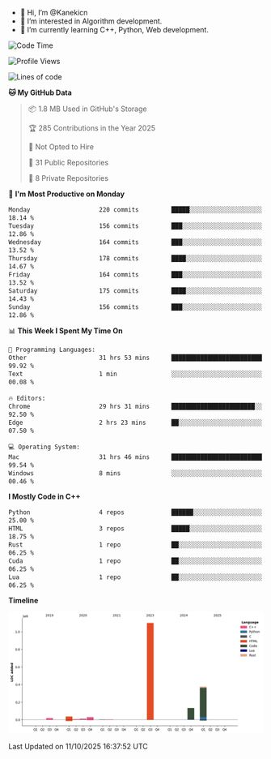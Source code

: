- 👋 Hi, I’m @Kanekicn
- 👀 I’m interested in Algorithm development.
- 🌱 I’m currently learning C++, Python, Web development.

<!---
cotecsz/cotecsz is a ✨ special ✨ repository because its `README.md` (this file) appears on your GitHub profile.
You can click the Preview link to take a look at your changes.
--->

<!--START_SECTION:waka-->
![Code Time](http://img.shields.io/badge/Code%20Time-4%2C651%20hrs%201%20min-blue)

![Profile Views](http://img.shields.io/badge/Profile%20Views-0-blue)

![Lines of code](https://img.shields.io/badge/From%20Hello%20World%20I%27ve%20Written-1.7%20million%20lines%20of%20code-blue)

**🐱 My GitHub Data** 

> 📦 1.8 MB Used in GitHub's Storage 
 > 
> 🏆 285 Contributions in the Year 2025
 > 
> 🚫 Not Opted to Hire
 > 
> 📜 31 Public Repositories 
 > 
> 🔑 8 Private Repositories 
 > 
📅 **I'm Most Productive on Monday** 

```text
Monday                   220 commits         █████░░░░░░░░░░░░░░░░░░░░   18.14 % 
Tuesday                  156 commits         ███░░░░░░░░░░░░░░░░░░░░░░   12.86 % 
Wednesday                164 commits         ███░░░░░░░░░░░░░░░░░░░░░░   13.52 % 
Thursday                 178 commits         ████░░░░░░░░░░░░░░░░░░░░░   14.67 % 
Friday                   164 commits         ███░░░░░░░░░░░░░░░░░░░░░░   13.52 % 
Saturday                 175 commits         ████░░░░░░░░░░░░░░░░░░░░░   14.43 % 
Sunday                   156 commits         ███░░░░░░░░░░░░░░░░░░░░░░   12.86 % 
```


📊 **This Week I Spent My Time On** 

```text
💬 Programming Languages: 
Other                    31 hrs 53 mins      █████████████████████████   99.92 % 
Text                     1 min               ░░░░░░░░░░░░░░░░░░░░░░░░░   00.08 % 

🔥 Editors: 
Chrome                   29 hrs 31 mins      ███████████████████████░░   92.50 % 
Edge                     2 hrs 23 mins       ██░░░░░░░░░░░░░░░░░░░░░░░   07.50 % 

💻 Operating System: 
Mac                      31 hrs 46 mins      █████████████████████████   99.54 % 
Windows                  8 mins              ░░░░░░░░░░░░░░░░░░░░░░░░░   00.46 % 
```

**I Mostly Code in C++** 

```text
Python                   4 repos             ██████░░░░░░░░░░░░░░░░░░░   25.00 % 
HTML                     3 repos             █████░░░░░░░░░░░░░░░░░░░░   18.75 % 
Rust                     1 repo              ██░░░░░░░░░░░░░░░░░░░░░░░   06.25 % 
Cuda                     1 repo              ██░░░░░░░░░░░░░░░░░░░░░░░   06.25 % 
Lua                      1 repo              ██░░░░░░░░░░░░░░░░░░░░░░░   06.25 % 
```



**Timeline**

![Lines of Code chart](https://raw.githubusercontent.com/Kanekicn/Kanekicn/master/assets/bar_graph.png)


 Last Updated on 11/10/2025 16:37:52 UTC
<!--END_SECTION:waka-->
